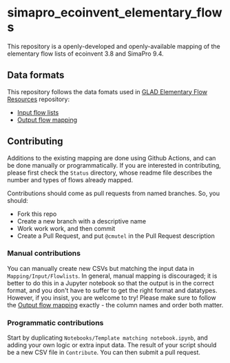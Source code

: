 # simapro_ecoinvent_elementary_flows

This repository is a openly-developed and openly-available mapping of the elementary flow lists of ecoinvent 3.8 and SimaPro 9.4.

## Data formats

This repository follows the data fomats used in [GLAD Elementary Flow Resources](https://github.com/UNEP-Economy-Division/GLAD-ElementaryFlowResources) repository:

* [Input flow lists](https://github.com/UNEP-Economy-Division/GLAD-ElementaryFlowResources/blob/master/Formats/FlowList.md)
* [Output flow mapping](https://github.com/UNEP-Economy-Division/GLAD-ElementaryFlowResources/blob/master/Formats/FlowMapping.md)

## Contributing

Additions to the existing mapping are done using Github Actions, and can be done manually or programmatically. If you are interested in contributing, please first check the `Status` directory, whose readme file describes the number and types of flows already mapped.

Contributions should come as pull requests from named branches. So, you should:

* Fork this repo
* Create a new branch with a descriptive name
* Work work work, and then commit
* Create a Pull Request, and put `@cmutel` in the Pull Request description

### Manual contributions

You can manually create new CSVs but matching the input data in `Mapping/Input/Flowlists`. In general, manual mapping is discouraged; it is better to do this in a Jupyter notebook so that the output is in the correct format, and you don't have to suffer to get the right format and datatypes. However, if you insist, you are welcome to try! Please make sure to follow the [Output flow mapping](https://github.com/UNEP-Economy-Division/GLAD-ElementaryFlowResources/blob/master/Formats/FlowMapping.md) exactly - the column names and order both matter.

### Programmatic contributions

Start by duplicating `Notebooks/Template matching notebook.ipynb`, and adding your own logic or extra input data. The result of your script should be a new CSV file in `Contribute`. You can then submit a pull request.
